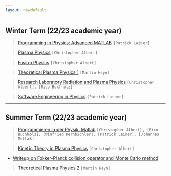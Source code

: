```yaml
---
layout: newdefault
---
```


## Winter Term (22/23 academic year)

> [Programming in Physics: Advanced MATLAB](https://online.tugraz.at/tug_online/wbLv.wbShowLVDetail?pStpSpNr=336263) `[Patrick Lainer]`

> [Plasma Physics](https://online.tugraz.at/tug_online/wbLv.wbShowLVDetail?pStpSpNr=338120) `[Christopher Albert]`

> [Fusion Physics](https://online.tugraz.at/tug_online/wbLv.wbShowLVDetail?pStpSpNr=337418) `[Christopher Albert]`

> [Theoretical Plasma Physics 1](https://online.tugraz.at/tug_online/wbLv.wbShowLVDetail?pStpSpNr=336409) `[Martin Heyn]`	

> [Research Laboratory Radiation and Plasma Physics](https://online.tugraz.at/tug_online/wbLv.wbShowLVDetail?pStpSpNr=338069) `[Christopher Albert], [Rico Buchholz]`

> [Software Engineering in Physics](https://online.tugraz.at/tug_online/ee/ui/ca2/app/desktop/#/slc.tm.cp/student/courses/410565?$ctx=design=ca;lang=de&$scrollTo=toc_overview) `[Patrick Lainer]`


----

## Summer Term (22/23 academic year)

> [Programmieren in der Physik: Matlab](https://online.tugraz.at/tug_online/wbLv.wbShowLVDetail?pStpSpNr=335823) `[Christopher Albert], [Rico Buchholz], [Winfried Kernbichler], [Patrick Lainer], [Johannes Mellak]`

> [Kinetic Theory in Plasma Physics](https://online.tugraz.at/tug_online/wbLv.wbShowLVDetail?pStpSpNr=334655) `[Christopher Albert]`
- [Writeup on Fokker-Planck collision operator and Monte Carlo method](/assets/teaching/fokker_planck.pdf)

> [Theoretical Plasma Physics 2](https://online.tugraz.at/tug_online/wbLv.wbShowLVDetail?pStpSpNr=333021&pSpracheNr=) `[Martin Heyn]`
